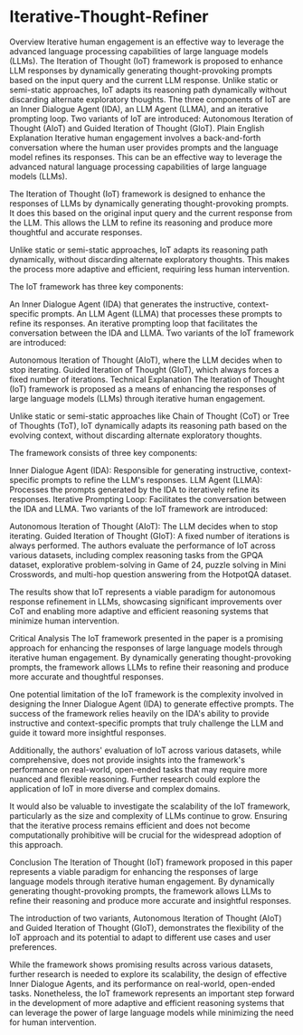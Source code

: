 # Iterative-Thought-Refiner

Overview
Iterative human engagement is an effective way to leverage the advanced language processing capabilities of large language models (LLMs).
The Iteration of Thought (IoT) framework is proposed to enhance LLM responses by dynamically generating thought-provoking prompts based on the input query and the current LLM response.
Unlike static or semi-static approaches, IoT adapts its reasoning path dynamically without discarding alternate exploratory thoughts.
The three components of IoT are an Inner Dialogue Agent (IDA), an LLM Agent (LLMA), and an iterative prompting loop.
Two variants of IoT are introduced: Autonomous Iteration of Thought (AIoT) and Guided Iteration of Thought (GIoT).
Plain English Explanation
Iterative human engagement involves a back-and-forth conversation where the human user provides prompts and the language model refines its responses. This can be an effective way to leverage the advanced natural language processing capabilities of large language models (LLMs).

The Iteration of Thought (IoT) framework is designed to enhance the responses of LLMs by dynamically generating thought-provoking prompts. It does this based on the original input query and the current response from the LLM. This allows the LLM to refine its reasoning and produce more thoughtful and accurate responses.

Unlike static or semi-static approaches, IoT adapts its reasoning path dynamically, without discarding alternate exploratory thoughts. This makes the process more adaptive and efficient, requiring less human intervention.

The IoT framework has three key components:

An Inner Dialogue Agent (IDA) that generates the instructive, context-specific prompts.
An LLM Agent (LLMA) that processes these prompts to refine its responses.
An iterative prompting loop that facilitates the conversation between the IDA and LLMA.
Two variants of the IoT framework are introduced:

Autonomous Iteration of Thought (AIoT), where the LLM decides when to stop iterating.
Guided Iteration of Thought (GIoT), which always forces a fixed number of iterations.
Technical Explanation
The Iteration of Thought (IoT) framework is proposed as a means of enhancing the responses of large language models (LLMs) through iterative human engagement.

Unlike static or semi-static approaches like Chain of Thought (CoT) or Tree of Thoughts (ToT), IoT dynamically adapts its reasoning path based on the evolving context, without discarding alternate exploratory thoughts.

The framework consists of three key components:

Inner Dialogue Agent (IDA): Responsible for generating instructive, context-specific prompts to refine the LLM's responses.
LLM Agent (LLMA): Processes the prompts generated by the IDA to iteratively refine its responses.
Iterative Prompting Loop: Facilitates the conversation between the IDA and LLMA.
Two variants of the IoT framework are introduced:

Autonomous Iteration of Thought (AIoT): The LLM decides when to stop iterating.
Guided Iteration of Thought (GIoT): A fixed number of iterations is always performed.
The authors evaluate the performance of IoT across various datasets, including complex reasoning tasks from the GPQA dataset, explorative problem-solving in Game of 24, puzzle solving in Mini Crosswords, and multi-hop question answering from the HotpotQA dataset.

The results show that IoT represents a viable paradigm for autonomous response refinement in LLMs, showcasing significant improvements over CoT and enabling more adaptive and efficient reasoning systems that minimize human intervention.

Critical Analysis
The IoT framework presented in the paper is a promising approach for enhancing the responses of large language models through iterative human engagement. By dynamically generating thought-provoking prompts, the framework allows LLMs to refine their reasoning and produce more accurate and thoughtful responses.

One potential limitation of the IoT framework is the complexity involved in designing the Inner Dialogue Agent (IDA) to generate effective prompts. The success of the framework relies heavily on the IDA's ability to provide instructive and context-specific prompts that truly challenge the LLM and guide it toward more insightful responses.

Additionally, the authors' evaluation of IoT across various datasets, while comprehensive, does not provide insights into the framework's performance on real-world, open-ended tasks that may require more nuanced and flexible reasoning. Further research could explore the application of IoT in more diverse and complex domains.

It would also be valuable to investigate the scalability of the IoT framework, particularly as the size and complexity of LLMs continue to grow. Ensuring that the iterative process remains efficient and does not become computationally prohibitive will be crucial for the widespread adoption of this approach.

Conclusion
The Iteration of Thought (IoT) framework proposed in this paper represents a viable paradigm for enhancing the responses of large language models through iterative human engagement. By dynamically generating thought-provoking prompts, the framework allows LLMs to refine their reasoning and produce more accurate and insightful responses.

The introduction of two variants, Autonomous Iteration of Thought (AIoT) and Guided Iteration of Thought (GIoT), demonstrates the flexibility of the IoT approach and its potential to adapt to different use cases and user preferences.

While the framework shows promising results across various datasets, further research is needed to explore its scalability, the design of effective Inner Dialogue Agents, and its performance on real-world, open-ended tasks. Nonetheless, the IoT framework represents an important step forward in the development of more adaptive and efficient reasoning systems that can leverage the power of large language models while minimizing the need for human intervention.
